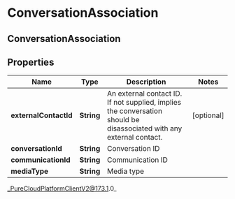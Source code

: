 # ConversationAssociation

## ConversationAssociation

## Properties

|Name | Type | Description | Notes|
|------------ | ------------- | ------------- | -------------|
| **externalContactId** | **String** | An external contact ID.  If not supplied, implies the conversation should be disassociated with any external contact. | [optional] |
| **conversationId** | **String** | Conversation ID | |
| **communicationId** | **String** | Communication ID | |
| **mediaType** | **String** | Media type | |



_PureCloudPlatformClientV2@173.1.0_
